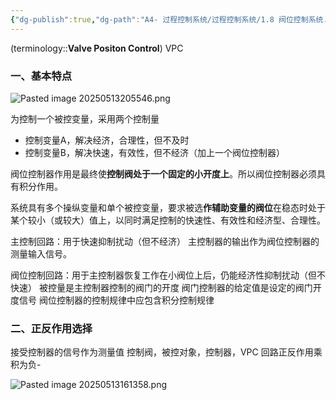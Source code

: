 ```yaml
---
{"dg-publish":true,"dg-path":"A4- 过程控制系统/过程控制系统/1.8 阀位控制系统.md","permalink":"/A4- 过程控制系统/过程控制系统/1.8 阀位控制系统/","dgPassFrontmatter":true,"noteIcon":"","created":"2025-05-08T11:46:48.228+08:00","updated":"2025-05-14T13:56:43.721+08:00"}
---
```


(terminology::**Valve Positon Control**)  VPC  

### 一、基本特点
![Pasted image 20250513205546.png](/img/user/Functional%20files/Photo%20Resources/Pasted%20image%2020250513205546.png)


为控制一个被控变量，采用两个控制量
- 控制变量A，解决经济，合理性，但不及时
- 控制变量B，解决快速，有效性，但不经济（加上一个阀位控制器）

阀位控制器作用是最终使**控制阀处于一个固定的小开度上**。所以阀位控制器必须具有积分作用。

系统具有多个操纵变量和单个被控变量，要求被选**作辅助变量的阀位**在稳态时处于某个较小（或较大）值上，以同时满足控制的快速性、有效性和经济型、合理性。

主控制回路：用于快速抑制扰动（但不经济）
主控制器的输出作为阀位控制器的测量输入信号。

阀位控制回路：用于主控制器恢复工作在小阀位上后，仍能经济性抑制扰动（但不快速）
被控量是主控制器控制的阀门的开度
阀门控制器的给定值是设定的阀门开度信号
阀位控制器的控制规律中应包含积分控制规律

### 二、正反作用选择
接受控制器的信号作为测量值
控制阀，被控对象，控制器，VPC   回路正反作用乘积为负- 

![Pasted image 20250513161358.png](/img/user/Functional%20files/Photo%20Resources/Pasted%20image%2020250513161358.png)


